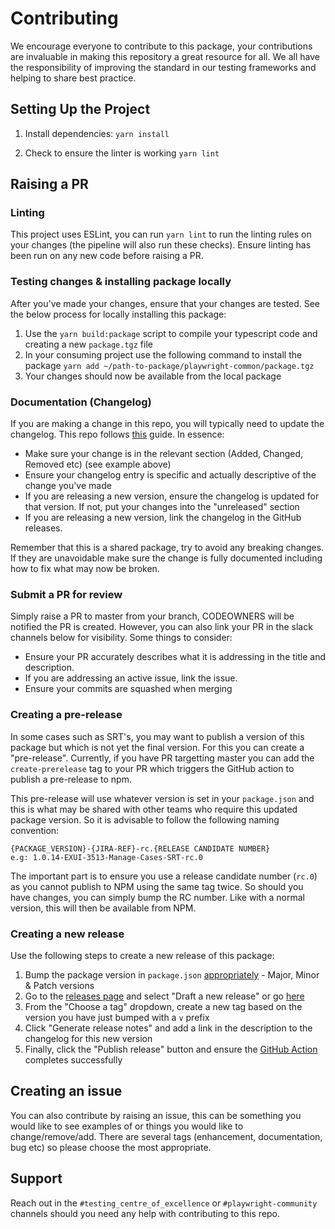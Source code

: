 # Contributing

We encourage everyone to contribute to this package, your contributions are invaluable in making this repository a great resource for all. We all have the responsibility of improving the standard in our testing frameworks and helping to share best practice.

## Setting Up the Project

1. Install dependencies: `yarn install`

2. Check to ensure the linter is working `yarn lint`

## Raising a PR

### Linting

This project uses ESLint, you can run `yarn lint` to run the linting rules on your changes (the pipeline will also run these checks). Ensure linting has been run on any new code before raising a PR.

### Testing changes & installing package locally

After you've made your changes, ensure that your changes are tested. See the below process for locally installing this package:

1. Use the `yarn build:package` script to compile your typescript code and creating a new `package.tgz` file
2. In your consuming project use the following command to install the package `yarn add ~/path-to-package/playwright-common/package.tgz`
3. Your changes should now be available from the local package

### Documentation (Changelog)

If you are making a change in this repo, you will typically need to update the changelog. This repo follows [this](https://keepachangelog.com/en/1.1.0/) guide. In essence:

- Make sure your change is in the relevant section (Added, Changed, Removed etc) (see example above)
- Ensure your changelog entry is specific and actually descriptive of the change you've made
- If you are releasing a new version, ensure the changelog is updated for that version. If not, put your changes into the "unreleased" section
- If you are releasing a new version, link the changelog in the GitHub releases.

Remember that this is a shared package, try to avoid any breaking changes. If they are unavoidable make sure the change is fully documented including how to fix what may now be broken.

### Submit a PR for review

Simply raise a PR to master from your branch, CODEOWNERS will be notified the PR is created. However, you can also link your PR in the slack channels below for visibility. Some things to consider:

- Ensure your PR accurately describes what it is addressing in the title and description.
- If you are addressing an active issue, link the issue.
- Ensure your commits are squashed when merging

### Creating a pre-release

In some cases such as SRT's, you may want to publish a version of this package but which is not yet the final version. For this you can create a "pre-release". Currently, if you have PR targetting master you can add the `create-prerelease` tag to your PR which triggers the GitHub action to publish a pre-release to npm.

This pre-release will use whatever version is set in your `package.json` and this is what may be shared with other teams who require this updated package version. So it is advisable to follow the following naming convention:

```
{PACKAGE_VERSION}-{JIRA-REF}-rc.{RELEASE CANDIDATE NUMBER}
e.g: 1.0.14-EXUI-3513-Manage-Cases-SRT-rc.0
```

The important part is to ensure you use a release candidate number (`rc.0`) as you cannot publish to NPM using the same tag twice. So should you have changes, you can simply bump the RC number. Like with a normal version, this will then be available from NPM.

### Creating a new release

Use the following steps to create a new release of this package:

1. Bump the package version in `package.json` [appropriately](https://semver.org/) - Major, Minor & Patch versions
2. Go to the [releases page](https://github.com/hmcts/playwright-common/releases) and select "Draft a new release" or go [here](https://github.com/hmcts/playwright-common/releases/new)
3. From the "Choose a tag" dropdown, create a new tag based on the version you have just bumped with a `v` prefix
4. Click "Generate release notes" and add a link in the description to the changelog for this new version
5. Finally, click the "Publish release" button and ensure the [GitHub Action](https://github.com/hmcts/playwright-common/actions/workflows/npm_publish.yml) completes successfully

## Creating an issue

You can also contribute by raising an issue, this can be something you would like to see examples of or things you would like to change/remove/add. There are several tags (enhancement, documentation, bug etc) so please choose the most appropriate.

## Support

Reach out in the `#testing_centre_of_excellence` or `#playwright-community` channels should you need any help with contributing to this repo.
